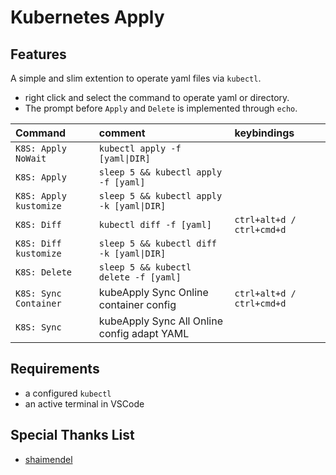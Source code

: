 # Kubernetes Apply

## Features

A simple and slim extention to operate yaml files via `kubectl`.
- right click and select the command to operate yaml or directory. 
- The prompt before `Apply` and `Delete` is implemented through `echo`. 

| Command | comment | keybindings |
| :--- | :--- | :--- |
| `K8S: Apply NoWait` | `kubectl apply -f [yaml\|DIR]` |  |
| `K8S: Apply` | `sleep 5 && kubectl apply -f [yaml]` |  |
| `K8S: Apply kustomize` | `sleep 5 && kubectl apply -k [yaml\|DIR]` |  |
| `K8S: Diff` | `kubectl diff -f [yaml]` | `ctrl+alt+d / ctrl+cmd+d` |
| `K8S: Diff kustomize` | `sleep 5 && kubectl diff -k [yaml\|DIR]` |  |
| `K8S: Delete` | `sleep 5 && kubectl delete -f [yaml]` |  |
| `K8S: Sync Container` | kubeApply Sync Online container config | `ctrl+alt+d / ctrl+cmd+d` |
| `K8S: Sync` | kubeApply Sync All Online config adapt YAML |  |

## Requirements

- a configured `kubectl`
- an active terminal in VSCode

## Special Thanks List
- [shaimendel](https://github.com/shaimendel/vscode-plugin-cicd-github-actions)

